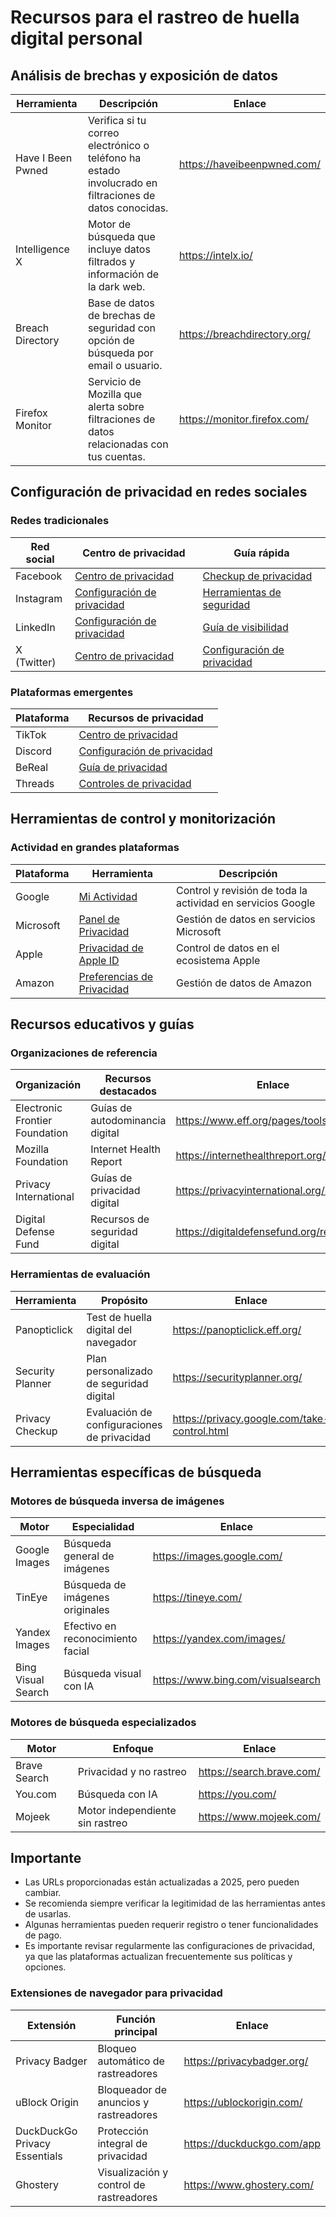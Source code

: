 # Recursos para el rastreo de huella digital personal

## Análisis de brechas y exposición de datos

|Herramienta|Descripción|Enlace|
|-|-|-|
|Have I Been Pwned|Verifica si tu correo electrónico o teléfono ha estado involucrado en filtraciones de datos conocidas.|https://haveibeenpwned.com/|
|Intelligence X|Motor de búsqueda que incluye datos filtrados y información de la dark web.|https://intelx.io/|
|Breach Directory|Base de datos de brechas de seguridad con opción de búsqueda por email o usuario.|https://breachdirectory.org/|
|Firefox Monitor|Servicio de Mozilla que alerta sobre filtraciones de datos relacionadas con tus cuentas.|https://monitor.firefox.com/|

## Configuración de privacidad en redes sociales

### Redes tradicionales

|Red social|Centro de privacidad|Guía rápida|
|-|-|-|
|Facebook|[Centro de privacidad](https://www.facebook.com/privacy/center/)|[Checkup de privacidad](https://www.facebook.com/privacy/checkup/)|
|Instagram|[Configuración de privacidad](https://help.instagram.com/196883487377501)|[Herramientas de seguridad](https://help.instagram.com/1417730245180703)|
|LinkedIn|[Configuración de privacidad](https://www.linkedin.com/psettings/)|[Guía de visibilidad](https://www.linkedin.com/help/linkedin/answer/a1339913)|
|X (Twitter)|[Centro de privacidad](https://help.x.com/es/safety-and-security)|[Configuración de privacidad](https://twitter.com/settings/privacy_and_safety)|

### Plataformas emergentes

|Plataforma|Recursos de privacidad|
|-|-|
|TikTok|[Centro de privacidad](https://www.tiktok.com/safety/es/)|
|Discord|[Configuración de privacidad](https://support.discord.com/hc/es/articles/217596317)|
|BeReal|[Guía de privacidad](https://bereal.com/en/privacy)|
|Threads|[Controles de privacidad](https://help.instagram.com/threads/)|

## Herramientas de control y monitorización

### Actividad en grandes plataformas

|Plataforma|Herramienta|Descripción|
|-|-|-|
|Google|[Mi Actividad](https://myactivity.google.com/)|Control y revisión de toda la actividad en servicios Google|
|Microsoft|[Panel de Privacidad](https://account.microsoft.com/privacy/)|Gestión de datos en servicios Microsoft|
|Apple|[Privacidad de Apple ID](https://privacy.apple.com/)|Control de datos en el ecosistema Apple|
|Amazon|[Preferencias de Privacidad](https://www.amazon.com/privacy/)|Gestión de datos de Amazon|

## Recursos educativos y guías

### Organizaciones de referencia

|Organización|Recursos destacados|Enlace|
|-|-|-|
|Electronic Frontier Foundation|Guías de autodominancia digital|https://www.eff.org/pages/tools|
|Mozilla Foundation|Internet Health Report|https://internethealthreport.org/|
|Privacy International|Guías de privacidad digital|https://privacyinternational.org/learn|
|Digital Defense Fund|Recursos de seguridad digital|https://digitaldefensefund.org/resources/|

### Herramientas de evaluación

|Herramienta|Propósito|Enlace|
|-|-|-|
|Panopticlick|Test de huella digital del navegador|https://panopticlick.eff.org/|
|Security Planner|Plan personalizado de seguridad digital|https://securityplanner.org/|
|Privacy Checkup|Evaluación de configuraciones de privacidad|https://privacy.google.com/take-control.html|

## Herramientas específicas de búsqueda

### Motores de búsqueda inversa de imágenes

|Motor|Especialidad|Enlace|
|-|-|-|
|Google Images|Búsqueda general de imágenes|https://images.google.com/|
|TinEye|Búsqueda de imágenes originales|https://tineye.com/|
|Yandex Images|Efectivo en reconocimiento facial|https://yandex.com/images/|
|Bing Visual Search|Búsqueda visual con IA|https://www.bing.com/visualsearch|

### Motores de búsqueda especializados

|Motor|Enfoque|Enlace|
|-|-|-|
|Brave Search|Privacidad y no rastreo|https://search.brave.com/|
|You.com|Búsqueda con IA|https://you.com/|
|Mojeek|Motor independiente sin rastreo|https://www.mojeek.com/|

## Importante

- Las URLs proporcionadas están actualizadas a 2025, pero pueden cambiar.
- Se recomienda siempre verificar la legitimidad de las herramientas antes de usarlas.
- Algunas herramientas pueden requerir registro o tener funcionalidades de pago.
- Es importante revisar regularmente las configuraciones de privacidad, ya que las plataformas actualizan frecuentemente sus políticas y opciones.

### Extensiones de navegador para privacidad

|Extensión|Función principal|Enlace|
|-|-|-|
|Privacy Badger|Bloqueo automático de rastreadores|https://privacybadger.org/|
|uBlock Origin|Bloqueador de anuncios y rastreadores|https://ublockorigin.com/|
|DuckDuckGo Privacy Essentials|Protección integral de privacidad|https://duckduckgo.com/app|
|Ghostery|Visualización y control de rastreadores|https://www.ghostery.com/|
